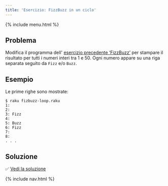 ```yaml
---
title: 'Esercizio: FizzBuzz in un ciclo'
---
```


{% include menu.html %}

## Problema

Modifica il programma dell' [esercizio precedente ‘FizzBuzz’](/it/essentials/conditional-checks/exercises/fizz-buzz) per stampare il risultato per tutti i numeri interi tra 1 e 50. Ogni numero appare su una riga separata seguito da `Fizz` e/o `Buzz`.

## Esempio

Le prime righe sono mostrate:

```console
$ raku fizbuzz-loop.raku
1: 
2: 
3: Fizz
4: 
5: Buzz
6: Fizz
7: 
8: 
. . .
```

## Soluzione

✅ [Vedi la soluzione](solution)

{% include nav.html %}